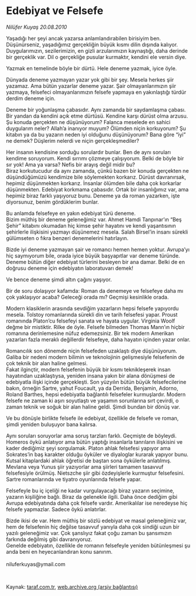 # Edebiyat ve Felsefe

*Nilüfer Kuyaş 20.08.2010*

<div class="yazi"><p>Yaşadığı her şeyi ancak yazarsa anlamlandırabilen birisiyim ben. <br/>Düşünürseniz, yaşadığımız gerçekliğin büyük kısmı dilin dışında kalıyor. Duygularımızın, sezilerimizin, en gizli arzularımızın kaynaştığı, daha derinde bir gerçeklik var. Dil o gerçekliğe pusular kurmaktır, kendini ele versin diye. </p>
<p>Yazmak en temelinde böyle bir dürtü. Hele deneme yazmak, iyice öyle.</p>
<p>Dünyada deneme yazmayan yazar yok gibi bir şey. Mesela herkes şiir yazamaz. Ama bütün yazarlar deneme yazar. Şair olmayanlarımızın şiir yazmaya, felsefeci olmayanlarımızın felsefe yapmaya en yakınlaştığı türdür derdim deneme için. </p>
<p>Deneme bir yoğunlaşma çabasıdır. Aynı zamanda bir saydamlaşma çabası. Bir yandan da kendini açık etme dürtüsü. Kendine karşı dürüst olma arzusu. Şu konuda gerçekten ne düşünüyorum? Falanca meselede en sahici duygularım neler? Allah’a inanıyor muyum? Ölümden niçin korkuyorum? Şu kitabın ya da bu yazarın neden iyi olduğunu düşünüyorum? Bana göre “iyi” ne demek? Düşlerim nelerdi ve niçin gerçekleşmediler? </p>
<p>Her insanın kendisine sorduğu sorulardır bunlar. Ben de aynı soruları kendime soruyorum. Kendi sırrımı çözmeye çalışıyorum. Belki de böyle bir sır yok! Ama ya varsa? Nefis bir arayış değil midir bu? <br/>Biraz korkutucudur da aynı zamanda, çünkü bazen bir konuda gerçekten ne düşündüğümüzü kendimize bile söylemekten korkarız. Dürüst davranırsak, hepimiz düşünmekten korkarız. İnsanlar ölümden bile daha çok korkarlar düşünmekten. Edebiyat korkmama çabasıdır. Ortak bir insanlığımız var, ama hepimiz biraz farklı yaşıyoruz bunu. Deneme ya da roman yazarken, işte diyorsunuz, benim gördüklerim bunlar.</p>
<p>Bu anlamda felsefeye en yakın edebiyat türü deneme.<br/>Bizim müthiş bir deneme geleneğimiz var. Ahmet Hamdi Tanpınar’ın “Beş Şehir” kitabını okumadan hiç kimse şehir hayatını ve kendi yaşantısının şehirlerle ilişkisini yazmayı düşünemez mesela. Salah Birsel’in insanı sürekli gülümseten o fıkra benzeri denemelerini hatırlayın. </p>
<p>Bizde iyi deneme yazmayan şair ve romancı hemen hemen yoktur. Avrupa’yı hiç saymıyorum bile, orada iyice büyük başyapıtlar var deneme türünde. Deneme bütün diğer edebiyat türlerini besleyen bir ana damar. Belki de en doğrusu deneme için edebiyatın laboratuvarı demek!</p>
<p>Ve bence deneme şimdi altın çağını yaşıyor.</p>
<p>Bir de soru dolaşıyor kafamda: Roman da denemeye ve felsefeye daha mı çok yaklaşıyor acaba? Geleceği orada mı? Geçmişi kesinlikle orada.</p>
<p>Modern klasiklerin arasında sevdiğim yazarların hepsi felsefe yapıyordu mesela. Tolstoy romanlarında sürekli din ve tarih felsefesi yapar. Proust romanında Platon’cu felsefeyi sanata ve hayata uygular. Virginia Woolf değme bir mistiktir. Rilke de öyle. Felsefe bilmeden Thomas Mann’ın hiçbir romanına derinlemesine nüfuz edemezsiniz. Bir tek modern Amerikan yazarları fazla meraklı değillerdir felsefeye, daha hayatın içinden yazar onlar.</p>
<p>Romancılık son dönemde niçin felsefeden uzaklaştı diye düşünüyorum. Galiba bir nedeni modern bilimin ve teknolojinin gelişmesiyle felsefenin de çok teknik bir alan haline gelmesi. <br/>Fakat ilginçtir, modern felsefenin büyük bir kısmı teknikleşerek insan hayatından uzaklaştıysa, yeniden insana yakın bir alana dönüşmesi de edebiyatla ilişki içinde gerçekleşti. Son yüzyılın bütün büyük felsefecilerine bakın, örneğin Sartre, yahut Foucault, ya da Derrida, Benjamin, Adorno, Roland Barthes, hepsi edebiyatla bağlantılı felsefeler kurmuşlardır. Modern felsefe ne zaman ki aşırı soyutlaştı ve yaşamın sorunlarına sırt çevirdi, o zaman teknik ve soğuk bir alan haline geldi. Şimdi bundan bir dönüş var. </p>
<p>Ve bu dönüşle birlikte felsefe ile edebiyat, özellikle de felsefe ve roman, şimdi yeniden buluşuyor bana kalırsa.</p>
<p>Aynı soruları soruyorlar ama soruş tarzları farklı. Geçmişte de böyleydi. Homeros öykü anlatıyor ama bütün yaptığı insanlarla tanrıların ilişkisini ve kader dediğimiz şeyi sorgulamak. Platon ahlak felsefesi yapıyor ama Sokrates’in baş karakter olduğu öyküler ve diyaloglar kurarak yapıyor bunu. Kutsal kitaplardaki ahlak öğretisi de baştan sona öykülerle anlatılmış. Mevlana veya Yunus şiir yazıyorlar ama şiirleri tamamen tasavvuf felsefesiyle örülmüş. Nietszche şiir gibi özdeyişlerle kurmuştur felsefesini. Sartre romanlarında ve tiyatro oyunlarında felsefe yapar. </p>
<p>Felsefeyle bu iç içeliği ne kadar vurgulayacağı biraz yazarın seçimine, yazarın kişiliğine bağlı. Biraz da gelenekle ilgili. Daha önce dediğim gibi Avrupa edebiyatında daha çok felsefe vardır. Amerikalılar ise neredeyse hiç felsefe yapmazlar. Sadece öykü anlatırlar. </p>
<p>Bizde ikisi de var. Hem müthiş bir sözlü edebiyat ve masal geleneğimiz var, hem de felsefenin hiç değilse tasavvuf yanıyla daha çok sindiği uzun bir yazılı geleneğimiz var. Çok şanslıyız fakat çoğu zaman bu şansımızın farkında değilmiş gibi davranıyoruz. <br/>Genelde edebiyatın, özellikle de romanın felsefeyle yeniden bütünleşmesi şu anda beni en heyecanlandıran konu sanırım. <br/>  <br/>niluferkuyas@ymail.com</p>
<p>     <br/></p></div>

Kaynak: [taraf.com.tr](http://www.taraf.com.tr:80/nilufer-kuyas/makale-edebiyat-ve-felsefe.htm), [web.archive.org (arşiv bağlantısı)](http://web.archive.org/web/20100821093756/http://www.taraf.com.tr:80/nilufer-kuyas/makale-edebiyat-ve-felsefe.htm)
